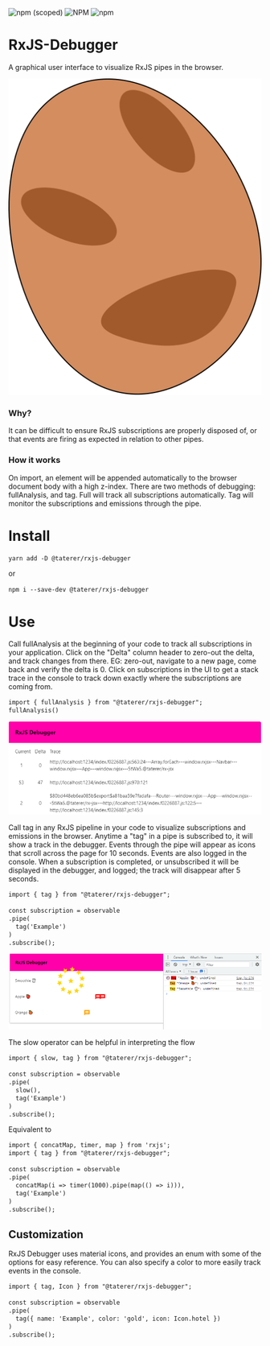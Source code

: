 ![npm (scoped)](https://img.shields.io/npm/v/@taterer/rxjs-debugger?label=NPM) ![NPM](https://img.shields.io/npm/l/@taterer/rxjs-debugger?label=License) ![npm](https://img.shields.io/npm/dt/@taterer/rxjs-debugger?label=Downloads)

# RxJS-Debugger
A graphical user interface to visualize RxJS pipes in the browser.

![](https://github.com/jtmckay/tater-taste/blob/HEAD/client/public/tater.svg)
### Why?
It can be difficult to ensure RxJS subscriptions are properly disposed of, or that events are firing as expected in relation to other pipes.
### How it works
On import, an element will be appended automatically to the browser document body with a high z-index. There are two methods of debugging: fullAnalysis, and tag. Full will track all subscriptions automatically. Tag will monitor the subscriptions and emissions through the pipe.

# Install
`yarn add -D @taterer/rxjs-debugger`

or

`npm i --save-dev @taterer/rxjs-debugger`
# Use
Call fullAnalysis at the beginning of your code to track all subscriptions in your application. Click on the "Delta" column header to zero-out the delta, and track changes from there. EG: zero-out, navigate to a new page, come back and verify the delta is 0. Click on subscriptions in the UI to get a stack trace in the console to track down exactly where the subscriptions are coming from.
```
import { fullAnalysis } from "@taterer/rxjs-debugger";
fullAnalysis()
```

![](https://github.com/taterer/rxjs-debugger/blob/HEAD/src/public/rxjs-debugger-fullAnalysis.png)

Call tag in any RxJS pipeline in your code to visualize subscriptions and emissions in the browser. Anytime a "tag" in a pipe is subscribed to, it will show a track in the debugger. Events through the pipe will appear as icons that scroll across the page for 10 seconds. Events are also logged in the console. When a subscription is completed, or unsubscribed it will be displayed in the debugger, and logged; the track will disappear after 5 seconds.
```
import { tag } from "@taterer/rxjs-debugger";

const subscription = observable
.pipe(
  tag('Example')
)
.subscribe();
```

![](https://github.com/taterer/rxjs-debugger/blob/HEAD/src/public/rxjs-debugger-screenshot.png)

The slow operator can be helpful in interpreting the flow
```
import { slow, tag } from "@taterer/rxjs-debugger";

const subscription = observable
.pipe(
  slow(),
  tag('Example')
)
.subscribe();
```
Equivalent to
```
import { concatMap, timer, map } from 'rxjs';
import { tag } from "@taterer/rxjs-debugger";

const subscription = observable
.pipe(
  concatMap(i => timer(1000).pipe(map(() => i))),
  tag('Example')
)
.subscribe();
```

## Customization
RxJS Debugger uses material icons, and provides an enum with some of the options for easy reference. You can also specify a color to more easily track events in the console.
```
import { tag, Icon } from "@taterer/rxjs-debugger";

const subscription = observable
.pipe(
  tag({ name: 'Example', color: 'gold', icon: Icon.hotel })
)
.subscribe();
```
